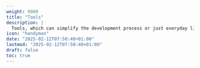 ```yaml
---
weight: 9000
title: "Tools"
description: |
  Tools, which can simplify the development process or just everyday life.
icon: "handyman"
date: "2025-02-12T07:50:40+01:00"
lastmod: "2025-02-12T07:50:40+01:00"
draft: false
toc: true
---
```

